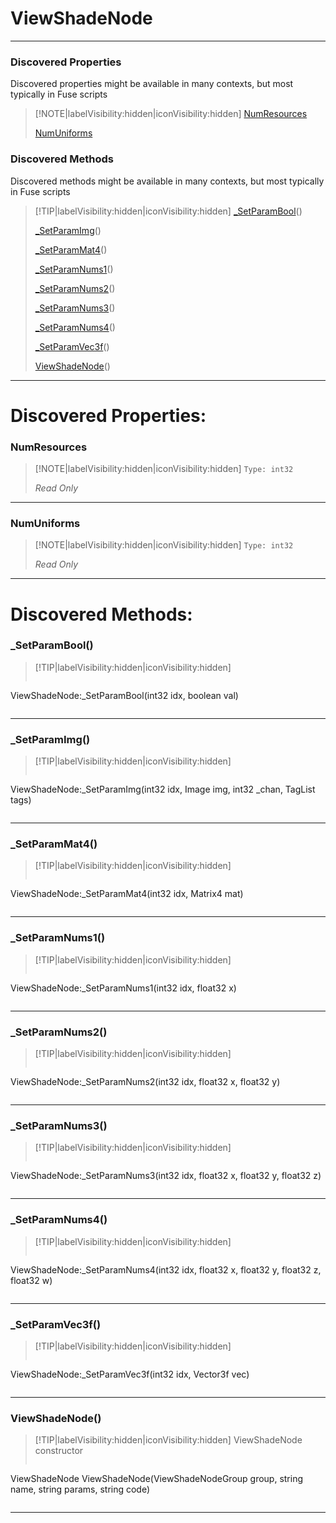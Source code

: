 # ViewShadeNode
___
### Discovered Properties  
Discovered properties might be available in many contexts, but most typically in Fuse scripts  
> [!NOTE|labelVisibility:hidden|iconVisibility:hidden]
> [NumResources](#NumResources)
>
> [NumUniforms](#NumUniforms)
>
### Discovered Methods  
Discovered methods might be available in many contexts, but most typically in Fuse scripts  
> [!TIP|labelVisibility:hidden|iconVisibility:hidden]
> [_SetParamBool](#_SetParamBool)()
>
> [_SetParamImg](#_SetParamImg)()
>
> [_SetParamMat4](#_SetParamMat4)()
>
> [_SetParamNums1](#_SetParamNums1)()
>
> [_SetParamNums2](#_SetParamNums2)()
>
> [_SetParamNums3](#_SetParamNums3)()
>
> [_SetParamNums4](#_SetParamNums4)()
>
> [_SetParamVec3f](#_SetParamVec3f)()
>
> [ViewShadeNode](#ViewShadeNode)()
>
___

# Discovered Properties: <!-- {docsify-ignore} -->

### NumResources
> [!NOTE|labelVisibility:hidden|iconVisibility:hidden]
> `Type: int32`
>
> *<span class="read_only">Read Only</span>*
>
___

### NumUniforms
> [!NOTE|labelVisibility:hidden|iconVisibility:hidden]
> `Type: int32`
>
> *<span class="read_only">Read Only</span>*
>
___


# Discovered Methods: <!-- {docsify-ignore} -->

### _SetParamBool()
> [!TIP|labelVisibility:hidden|iconVisibility:hidden]
> ```php
 ViewShadeNode:_SetParamBool(int32 idx, boolean val)
> ```
>
___

### _SetParamImg()
> [!TIP|labelVisibility:hidden|iconVisibility:hidden]
> ```php
 ViewShadeNode:_SetParamImg(int32 idx, Image img, int32 _chan, TagList tags)
> ```
>
___

### _SetParamMat4()
> [!TIP|labelVisibility:hidden|iconVisibility:hidden]
> ```php
 ViewShadeNode:_SetParamMat4(int32 idx, Matrix4 mat)
> ```
>
___

### _SetParamNums1()
> [!TIP|labelVisibility:hidden|iconVisibility:hidden]
> ```php
 ViewShadeNode:_SetParamNums1(int32 idx, float32 x)
> ```
>
___

### _SetParamNums2()
> [!TIP|labelVisibility:hidden|iconVisibility:hidden]
> ```php
 ViewShadeNode:_SetParamNums2(int32 idx, float32 x, float32 y)
> ```
>
___

### _SetParamNums3()
> [!TIP|labelVisibility:hidden|iconVisibility:hidden]
> ```php
 ViewShadeNode:_SetParamNums3(int32 idx, float32 x, float32 y, float32 z)
> ```
>
___

### _SetParamNums4()
> [!TIP|labelVisibility:hidden|iconVisibility:hidden]
> ```php
 ViewShadeNode:_SetParamNums4(int32 idx, float32 x, float32 y, float32 z, float32 w)
> ```
>
___

### _SetParamVec3f()
> [!TIP|labelVisibility:hidden|iconVisibility:hidden]
> ```php
 ViewShadeNode:_SetParamVec3f(int32 idx, Vector3f vec)
> ```
>
___

### ViewShadeNode()
> [!TIP|labelVisibility:hidden|iconVisibility:hidden]
> ViewShadeNode constructor
>
> ```php
ViewShadeNode ViewShadeNode(ViewShadeNodeGroup group, string name, string params, string code)
> ```
>
___

